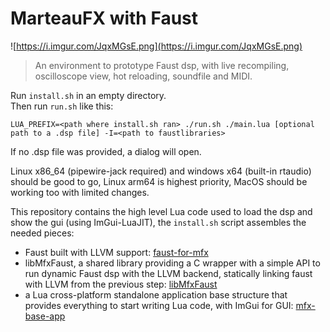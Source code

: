 # MarteauFX with Faust

![https://i.imgur.com/JqxMGsE.png](https://i.imgur.com/JqxMGsE.png)

> An environment to prototype Faust dsp, with live recompiling, oscilloscope view, hot reloading, soundfile and MIDI.

Run `install.sh` in an empty directory.  
Then run `run.sh` like this:  
```
LUA_PREFIX=<path where install.sh ran> ./run.sh ./main.lua [optional path to a .dsp file] -I=<path to faustlibraries>
```  
If no .dsp file was provided, a dialog will open.

Linux x86_64 (pipewire-jack required) and windows x64 (built-in rtaudio) should be good to go, Linux arm64 is highest priority, MacOS should be working too with limited changes.

This repository contains the high level Lua code used to load the dsp and show the gui (using ImGui-LuaJIT), the `install.sh` script assembles the needed pieces:
 - Faust built with LLVM support: [faust-for-mfx](https://github.com/Simon-L/faust-for-mfx)
 - libMfxFaust, a shared library providing a C wrapper with a simple API to run dynamic Faust dsp with the LLVM backend, statically linking faust with LLVM from the previous step: [libMfxFaust](https://github.com/Simon-L/libMfxFaust)
 - a Lua cross-platform standalone application base structure that provides everything to start writing Lua code, with ImGui for GUI: [mfx-base-app](https://github.com/Simon-L/mfx-base-app)